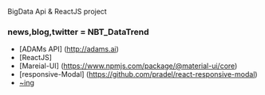 BigData Api & ReactJS project

### news,blog,twitter = NBT_DataTrend
- [ADAMs API] (http://adams.ai) 
- [ReactJS]
- [Mareial-UI] (https://www.npmjs.com/package/@material-ui/core)
- [responsive-Modal] (https://github.com/pradel/react-responsive-modal)
- [~ing](#)
